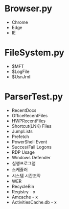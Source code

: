 # Browser.py
- Chrome
- Edge
- IE

# FileSystem.py
- $MFT
- $LogFile
- $UsnJrnl

# ParserTest.py
- RecentDocs
- OfficeRecentFiles
- HWPRecentFiles
- Shortcut(LNK) Files
- JumpLists
- Prefetch
- PowerShell Event
- Succes/Fail Logons
- RDP Usage
- Windows Defender
- 실행프로그램
- 스케쥴러
- 시스템 시간조작
- WER
- RecycleBin
- Registry - x
- Amcache - x
- ActivitiesCache.db - x

